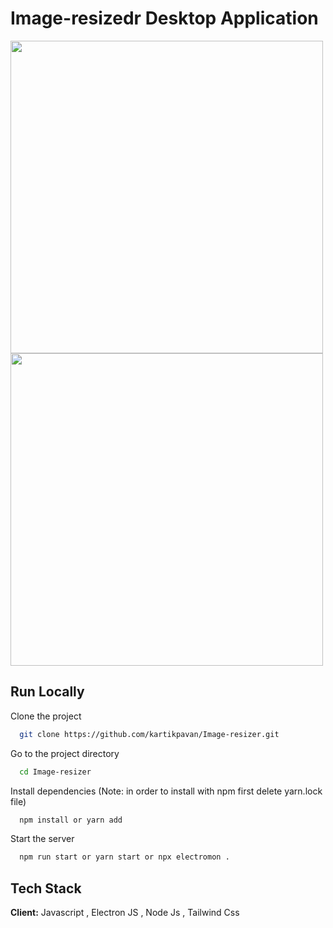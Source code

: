 # Image-resizedr Desktop Application 

<p float="left">
  <img src="https://user-images.githubusercontent.com/81632171/195977590-5b2efda2-cb10-4ce7-8287-81d41b07335c.png" width="500" />
  <img src="https://user-images.githubusercontent.com/81632171/195977591-e50e8393-49cc-46d1-9df0-6137f710fc25.png" width="500" /> 
</p>

## Run Locally

Clone the project

```bash
  git clone https://github.com/kartikpavan/Image-resizer.git
```

Go to the project directory

```bash
  cd Image-resizer
```

Install dependencies (Note: in order to install with npm first delete yarn.lock file)

```bash
  npm install or yarn add
```

Start the server

```bash
  npm run start or yarn start or npx electromon .
```
## Tech Stack

**Client:** Javascript , Electron JS , Node Js , Tailwind Css


